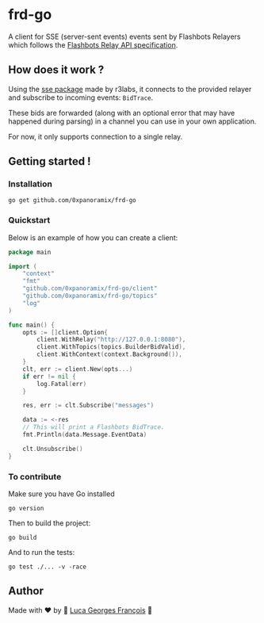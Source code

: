 # frd-go

A client for SSE (server-sent events) events sent by Flashbots Relayers which follows the 
[Flashbots Relay API specification](https://flashbots.notion.site/Relay-API-Spec-5fb0819366954962bc02e81cb33840f5#286c858c4ba24e58ada6348d8d4b71ec).

## How does it work ?

Using the [sse package](https://github.com/r3labs/sse) made by r3labs, it connects to the 
provided relayer and subscribe to incoming events: `BidTrace`.

These bids are forwarded (along with an optional error that may have happened during parsing) in a 
channel you can use in your own application.

For now, it only supports connection to a single relay.

## Getting started !

### Installation

```shell
go get github.com/0xpanoramix/frd-go
```

### Quickstart

Below is an example of how you can create a client:
```go
package main

import (
	"context"
	"fmt"
	"github.com/0xpanoramix/frd-go/client"
	"github.com/0xpanoramix/frd-go/topics"
	"log"
)

func main() {
	opts := []client.Option{
		client.WithRelay("http://127.0.0.1:8080"),
		client.WithTopics(topics.BuilderBidValid),
		client.WithContext(context.Background()),
	}
	clt, err := client.New(opts...)
	if err != nil {
		log.Fatal(err)
	}

	res, err := clt.Subscribe("messages")

	data := <-res
	// This will print a Flashbots BidTrace.
	fmt.Println(data.Message.EventData)

	clt.Unsubscribe()
}
```

### To contribute

Make sure you have Go installed
```shell
go version
```

Then to build the project:
```shell
go build
```

And to run the tests:
```shell
go test ./... -v -race
```

## Author

Made with ❤️ by 🤖 [Luca Georges François](https://github.com/0xpanoramix) 🤖
